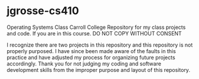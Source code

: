 # jgrosse-cs410
Operating Systems Class Carroll College
Repository for my class projects and code.
If you are in this course. DO NOT COPY WITHOUT CONSENT

I recognize there are two projects in this repository and this repository is not properly purposed. I have since been made aware of the faults in this practice and have adjusted my process for organizing future projects accordingly. Thank you for not judging my coding and software development skills from the improper purpose and layout of this repository.
